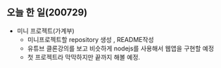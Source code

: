 ## 오늘 한 일(200729)

-   미니 프로젝트(가계부)
    -   미니프로젝트할 repository 생성 , README작성
    -   유튜브 클론강의를 보고 비슷하게 nodejs를 사용해서 웹앱을 구현할 예정
    -   첫 프로젝트라 막막하지만 끝까지 해볼 예정.
